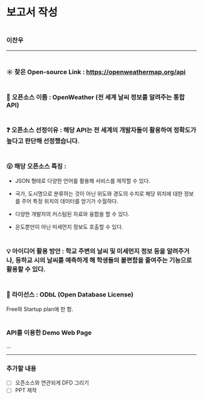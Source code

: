 # 보고서 작성


### <br>이찬우<br>
***

### <br>:sunny: __찾은 Open-source Link__ : https://openweathermap.org/api

### <br>:ledger: __오픈소스 이름__ : OpenWeather (전 세계 날씨 정보를 알려주는 통합 API)

### <br>:question: __오픈소스 선정이유__ : 해당 API는 전 세계의 개발자들이 활용하여 정확도가 높다고 판단해 선정했습니다.

### <br>:open_mouth: __해당 오픈소스 특징__ : <br>
* JSON 형태로 다양한 언어를 활용해 서비스를 제작할 수 있다.

* 국가, 도시명으로 분류하는 것이 아닌 위도와 경도의 수치로 해당 위치에 대한 정보를 주어 특정 위치의 데이터를 얻기가 수월하다.
  
* 다양한 개발자의 커스텀된 자료와 융합을 할 수 있다.
  
* 온도뿐만이 아닌 미세먼지 정보도 호출할 수 있다.
   
### <br>:bulb: __아이디어 활용 방안__ : 학교 주변의 날씨 및 미세먼지 정보 등을 알려주거나, 등하교 시의 날씨를 예측하게 해 학생들의 불편함을 줄여주는 기능으로 활용할 수 있다.<br><br>

### 📝 __라이선스__ : __ODbL__ (Open Database License)
Free와 Startup plan에 한 함.<br><br>

### __API를 이용한 Demo Web Page__
...

***
### 추가할 내용
- [ ] 오픈소스와 연관되게 DFD 그리기
- [ ] PPT 제작